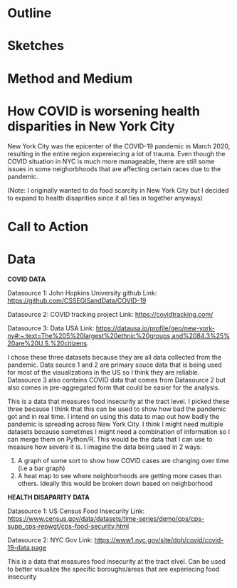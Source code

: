 # Outline
# Sketches
# Method and Medium

# How COVID is worsening health disparities in New York City

New York City was the epicenter of the COVID-19 pandemic in March 2020, resulting in the entire region expereiecing a lot of trauma. Even though the COVID situation in NYC is much more manageable, there are still some issues in some neighorbhoods that are affecting certain races due to the pandemic.

(Note: I originally wanted to do food scarcity in New York City but I decided to expand to health disaprities since it all ties in together anyways)

# Call to Action


# Data

**COVID DATA**

Datasource 1: John Hopkins University github
Link: https://github.com/CSSEGISandData/COVID-19

Datasource 2: COVID tracking project 
Link: https://covidtracking.com/

Datasource 3: Data USA
Link: https://datausa.io/profile/geo/new-york-ny#:~:text=The%205%20largest%20ethnic%20groups,and%2084.3%25%20are%20U.S.%20citizens.


I chose these three datasets because they are all data collected from the pandemic. Data source 1 and 2 are primary souce data that is being used for most of the visualizations in the US so I think they are reliable. Datasource 3 also contains COVID data that comes from Datasource 2 but also comes in pre-aggregated form that could be easier for the analysis. 

This is a data that measures food insecurity at the tract level. I picked these three because I think that this can be used to show how bad the pandemic got and in real time. I intend on using this data to map out how badly the pandemic is spreading across New York City. I think I might need multiple datasets because sometimes I might need a combination of information so I can merge them on Python/R. This would be the data that I can use to measure how severe it is. I imagine the data being used in 2 ways:

1. A graph of some sort to show how COVID cases are changing over time (i.e a bar graph)
2. A heat map to see where neighborhoods are getting more cases than others. Ideally this would be broken down based on neighborhood

**HEALTH DISAPARITY DATA**

Datasource 1: US Census Food Insecurity 
Link: https://www.census.gov/data/datasets/time-series/demo/cps/cps-supp_cps-repwgt/cps-food-security.html

Datasource 2: NYC Gov
Link: https://www1.nyc.gov/site/doh/covid/covid-19-data.page






This is a data that measures food insecurity at the tract elvel. Can be used to better visualize the specific boroughs/areas that are experiecing food insecurity




